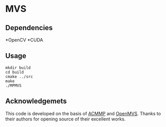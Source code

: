 # MVS

## Dependencies
*OpenCV
*CUDA
## Usage
```
mkdir build  
cd build  
cmake ../src  
make  
./MPMVS
```
## Acknowledgemets
This code is developed on the basis of [ACMMP](https://github.com/GhiXu/ACMMP#acmmp) and [OpenMVS](https://github.com/cdcseacave/openMVS). Thanks to their authors for opening source of their excellent works.

